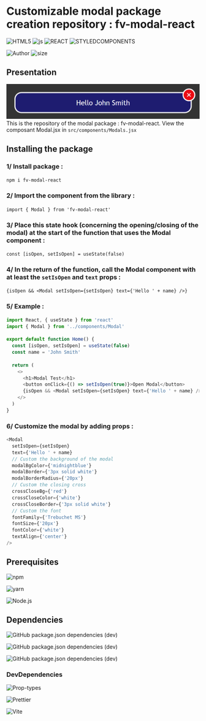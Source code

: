 # Customizable modal package creation repository : fv-modal-react

![HTML5](https://img.shields.io/badge/HTML5-E34F26?style=for-the-badge&logo=html5&logoColor=white)
![js](https://img.shields.io/badge/JavaScript-F7DF1E?style=for-the-badge&logo=javascript&logoColor=black)
![REACT](https://img.shields.io/badge/React-303540?style=for-the-badge&logo=react&logoColor=61DAFB)
![STYLEDCOMPONENTS](https://img.shields.io/badge/Styled--Components-b758ad?style=for-the-badge&logo=styled--components&logoColor=61DAFB)

![Author](<https://img.shields.io/badge/Author-Fabien Varlet-"?style=for-the-badge&color=darkgoldenrod>)
![size](https://img.shields.io/github/repo-size/FABIEN-T/P14-modal-react?style=for-the-badge)

## Presentation

![SNAPSHOT](/src/assets/fv-modal-react.png "Titre de l'image")
This is the repository of the modal package : fv-modal-react.
View the composant Modal.jsx in `src/components/Modals.jsx`

## Installing the package

### 1/ Install package :

`npm i fv-modal-react`

### 2/ Import the component from the library :

`import { Modal } from 'fv-modal-react'`

### 3/ Place this state hook (concerning the opening/closing of the modal) at the start of the function that uses the Modal component :

`const [isOpen, setIsOpen] = useState(false)`

### 4/ In the return of the function, call the Modal component with at least the `setIsOpen` and `text` props :

`{isOpen && <Modal setIsOpen={setIsOpen} text={'Hello ' + name} />}`

### 5/ Example :

```js
import React, { useState } from 'react'
import { Modal } from '../components/Modal'

export default function Home() {
  const [isOpen, setIsOpen] = useState(false)
  const name = 'John Smith'

  return (
    <>
      <h1>Modal Test</h1>
      <button onClick={() => setIsOpen(true)}>Open Modal</button>
      {isOpen && <Modal setIsOpen={setIsOpen} text={'Hello ' + name} />}
    </>
  )
}
```

### 6/ Customize the modal by adding props :

```js
<Modal
  setIsOpen={setIsOpen}
  text={'Hello ' + name}
  // Custom the background of the modal
  modalBgColor={'midnightblue'}
  modalBorder={'3px solid white'}
  modalBorderRadius={'20px'}
  // Custom the closing cross
  crossCloseBg={'red'}
  crossCloseColor={'white'}
  crossCloseBorder={'3px solid white'}
  // Custom the font
  fontFamily={'Trebuchet MS'}
  fontSize={'20px'}
  fontColor={'white'}
  textAlign={'center'}
/>
```

## Prerequisites

![npm](https://img.shields.io/badge/npm-9.1.3-%23000000?style=flat-square&logo=npm&logoColor=white)

![yarn](https://img.shields.io/badge/yarn-1.22.19-%232C8EBB?style=flat-square&logo=yarn&logoColor=white)

![Node.js](https://img.shields.io/badge/Node.js-16.14.0-43853D?style=flat-square&logo=node.js&logoColor=white)

## Dependencies

![GitHub package.json dependencies (dev)](https://img.shields.io/github/package-json/dependency-version/FABIEN-T/P14-modal-react/react?label=REACT&logo=react&logoColor=61DAFB&color=303540&style=flat-square)

![GitHub package.json dependencies (dev)](https://img.shields.io/github/package-json/dependency-version/FABIEN-T/P14-modal-react/react-dom?label=REACT-DOM&logo=react&logoColor=61DAFB&color=303540&style=flat-square)

![GitHub package.json dependencies (dev)](https://img.shields.io/github/package-json/dependency-version/FABIEN-T/P14-modal-react/styled-components?label=Styled-Components&logo=styled-components&logoColor=b758ad&color=b758ad&style=flat-square)

### DevDependencies

<!-- ![GitHub package.json devDependencies version (dev)](https://img.shields.io/github/package-json/devDependency-version/FABIEN-T/P14-modal-react/prop-types?label=Prop-types&color=303540&style=flat-square) -->

![Prop-types](https://img.shields.io/badge/Prettier-^2.8.2-blue?style=flat-square)

![Prettier](https://img.shields.io/badge/Prettier-^15.8.1-blue?style=flat-square)

![Vite](https://img.shields.io/badge/Vite-^4.3.5-blue?style=flat-square)

<br>
<br>
